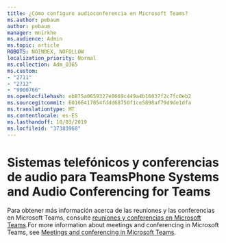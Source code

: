 ```yaml
---
title: ¿Cómo configuro audioconferencia en Microsoft Teams?
ms.author: pebaum
author: pebaum
manager: mnirkhe
ms.audience: Admin
ms.topic: article
ROBOTS: NOINDEX, NOFOLLOW
localization_priority: Normal
ms.collection: Adm_O365
ms.custom:
- "2711"
- "2712"
- "9000766"
ms.openlocfilehash: eb875a0659327e0669c449a4b16037f2c7fc0eb2
ms.sourcegitcommit: 60166417054fddd68750f1ce5898af79d9de1dfa
ms.translationtype: MT
ms.contentlocale: es-ES
ms.lasthandoff: 10/03/2019
ms.locfileid: "37383968"
---
```

# <a name="phone-systems-and-audio-conferencing-for-teams"></a><span data-ttu-id="9087a-102">Sistemas telefónicos y conferencias de audio para Teams</span><span class="sxs-lookup"><span data-stu-id="9087a-102">Phone Systems and Audio Conferencing for Teams</span></span>

<span data-ttu-id="9087a-103">Para obtener más información acerca de las reuniones y las conferencias en Microsoft Teams, consulte [reuniones y conferencias en Microsoft Teams](https://docs.microsoft.com/microsoftteams/deploy-meetings-microsoft-teams-landing-page).</span><span class="sxs-lookup"><span data-stu-id="9087a-103">For more information about meetings and conferencing in Microsoft Teams, see [Meetings and conferencing in Microsoft Teams](https://docs.microsoft.com/microsoftteams/deploy-meetings-microsoft-teams-landing-page).</span></span>